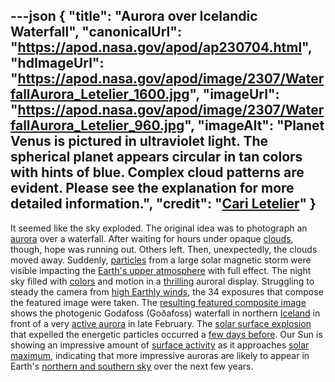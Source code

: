 ---json
{
  "title": "Aurora over Icelandic Waterfall",
  "canonicalUrl": "https://apod.nasa.gov/apod/ap230704.html",
  "hdImageUrl": "https://apod.nasa.gov/apod/image/2307/WaterfallAurora_Letelier_1600.jpg",
  "imageUrl": "https://apod.nasa.gov/apod/image/2307/WaterfallAurora_Letelier_960.jpg",
  "imageAlt": "Planet Venus is pictured in ultraviolet light. The spherical planet appears circular in tan colors with hints of blue. Complex cloud patterns are evident. Please see the explanation for more detailed information.",
  "credit": "[Cari Letelier](https://www.instagram.com/cariletelier)"
}
---

It seemed like the sky exploded. The original idea was to photograph an [aurora](https://spaceplace.nasa.gov/aurora/en/) over a waterfall. After waiting for hours under opaque [clouds](https://www.nasa.gov/audience/forstudents/5-8/features/nasa-knows/what-are-clouds-58.html), though, hope was running out. Others left. Then, unexpectedly, the clouds moved away. Suddenly, [particles](https://annex.exploratorium.edu/learning_studio/auroras/happen.html) from a large solar magnetic storm were visible impacting the [Earth's upper atmosphere](https://www.nasa.gov/mission_pages/sunearth/science/atmosphere-layers2.html) with full effect. The night sky filled with [colors](https://apod.nasa.gov/apod/ap170306.html) and motion in a [thrilling](https://www.petsworld.in/blog/wp-content/uploads/2015/09/Happy_Cat_Smiling.jpg) auroral display. Struggling to steady the camera from [high Earthly winds](https://youtu.be/rKUipxR3bDc), the 34 exposures that compose the featured image were taken. The [resulting featured composite image](https://www.instagram.com/p/Cto7pd9O_oD/) shows the photogenic Godafoss (Goðafoss) waterfall in northern [Iceland](https://en.wikipedia.org/wiki/Iceland) in front of a very [active aurora](https://apod.nasa.gov/apod/ap130517.html) in late February. The [solar surface explosion](https://apod.nasa.gov/apod/ap190526.html) that expelled the energetic particles occurred a [few days before](https://spaceweather.com/archive.php?day=25&month=02&year=2023&view=view). Our Sun is showing an impressive amount of [surface activity](https://apod.nasa.gov/apod/ap141022.html) as it approaches [solar maximum](https://en.wikipedia.org/wiki/Solar_maximum), indicating that more impressive auroras are likely to appear in Earth's [northern and southern sky](http://ffden-2.phys.uaf.edu/211.fall2000.web.projects/Christina%20Shaw/WhereCanSee.html) over the next few years.
